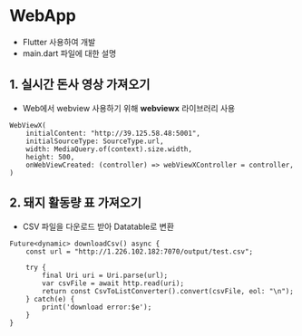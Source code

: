 # WebApp
- Flutter 사용하여 개발
- main.dart 파일에 대한 설명

## 1. 실시간 돈사 영상 가져오기
- Web에서 webview 사용하기 위해 **webviewx** 라이브러리 사용
```
WebViewX(
    initialContent: "http://39.125.58.48:5001",
    initialSourceType: SourceType.url,
    width: MediaQuery.of(context).size.width,
    height: 500,
    onWebViewCreated: (controller) => webViewXController = controller,
)
```

## 2. 돼지 활동량 표 가져오기
- CSV 파일을 다운로드 받아 Datatable로 변환
```
Future<dynamic> downloadCsv() async {
    const url = "http://1.226.102.182:7070/output/test.csv";

    try {
        final Uri uri = Uri.parse(url);
        var csvFile = await http.read(uri);
        return const CsvToListConverter().convert(csvFile, eol: "\n");
    } catch(e) {
        print('download error:$e');
    }
}
```
